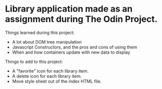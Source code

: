 <h1>Library application made as an assignment during The Odin Project.</h1>

Things learned during this project:
<ul>
  <li>
    A lot about DOM tree manipulation
    </li>
  <li>
    Javascript Constructors, and the pros and cons of using them
    </li>
  <li>
    When and how containers update with new data to display
      </li>
</li>
</ul>

Things to add to this project:
<ul>
  <li>
    A "favorite" icon for each library item.
  </li>
  <li>
    A delete icon for each library item.
  </li>
  <li>
    Move style sheet out of the index HTML file.
  </li>
</ul>
